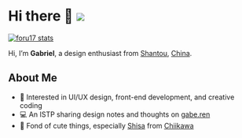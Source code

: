# Hi there 👋 ![](https://komarev.com/ghpvc/?username=Gabe-Xu&color=blue&style=flat-square)

[![foru17 stats](https://github-readme-stats.vercel.app/api?username=Gabe-Xu&theme=dark&show_icons=true)](https://github.com/foru17)

Hi, I’m **Gabriel**, a design enthusiast from [Shantou](https://en.wikipedia.org/wiki/Shantou), [China](https://en.wikipedia.org/wiki/China).

## About Me

- 🎨 Interested in UI/UX design, front-end development, and creative coding  
- 💻 An ISTP sharing design notes and thoughts on [gabe.ren](https://gabe.ren)  
- 💛 Fond of cute things, especially [Shisa](https://chiikawa.fandom.com/wiki/Shisa) from [Chiikawa](https://en.wikipedia.org/wiki/Chiikawa)  

